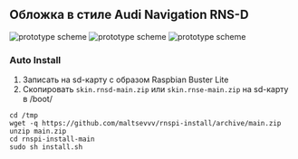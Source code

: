 ## Обложка в стиле Audi Navigation RNS-D
![prototype scheme](https://github.com/maltsevvv/skin.rnsd/blob/main/resources/icon.png)
![prototype scheme](https://github.com/maltsevvv/skin.rnsd/blob/main/resources/list.png)
![prototype scheme](https://github.com/maltsevvv/skin.rnsd/blob/main/resources/music.png)


### Auto Install

1. Записать на sd-карту с образом Raspbian Buster Lite
2. Cкопировать `skin.rnsd-main.zip` или `skin.rnse-main.zip` на sd-карту в /boot/

`cd /tmp`  
`wget -q https://github.com/maltsevvv/rnspi-install/archive/main.zip`  
`unzip main.zip`  
`cd rnspi-install-main`  
`sudo sh install.sh`  
